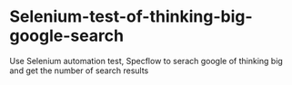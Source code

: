 # Selenium-test-of-thinking-big-google-search
Use Selenium automation test, Specflow to serach google of thinking big and get the number of search results
